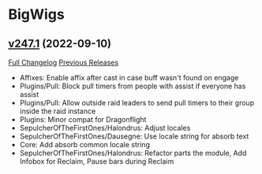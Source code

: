 # BigWigs

## [v247.1](https://github.com/BigWigsMods/BigWigs/tree/v247.1) (2022-09-10)
[Full Changelog](https://github.com/BigWigsMods/BigWigs/compare/v247...v247.1) [Previous Releases](https://github.com/BigWigsMods/BigWigs/releases)

- Affixes: Enable affix after cast in case buff wasn't found on engage  
- Plugins/Pull: Block pull timers from people with assist if everyone has assist  
- Plugins/Pull: Allow outside raid leaders to send pull timers to their group inside the raid instance  
- Plugins: Minor compat for Dragonflight  
- SepulcherOfTheFirstOnes/Halondrus: Adjust locales  
- SepulcherOfTheFirstOnes/Dausegne: Use locale string for absorb text  
- Core: Add absorb common locale string  
- SepulcherOfTheFirstOnes/Halondrus: Refactor parts the module, Add Infobox for Reclaim, Pause bars during Reclaim  
